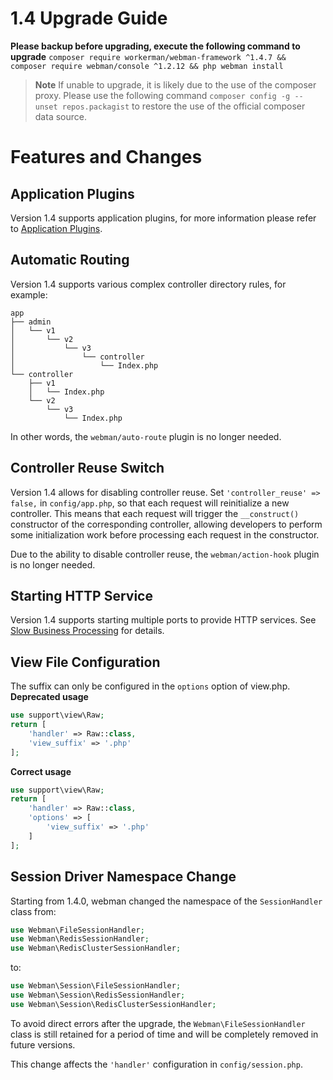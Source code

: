 # 1.4 Upgrade Guide

**Please backup before upgrading, execute the following command to upgrade**
`composer require workerman/webman-framework ^1.4.7 && composer require webman/console ^1.2.12 && php webman install`

> **Note**
> If unable to upgrade, it is likely due to the use of the composer proxy. Please use the following command `composer config -g --unset repos.packagist` to restore the use of the official composer data source.

# Features and Changes

## Application Plugins
Version 1.4 supports application plugins, for more information please refer to [Application Plugins](../plugin/app.md).

## Automatic Routing
Version 1.4 supports various complex controller directory rules, for example:
```
app
├── admin
│   └── v1
│       └── v2
│           └── v3
│               └── controller
│                   └── Index.php
└── controller
    ├── v1
    │   └── Index.php
    └── v2
        └── v3
            └── Index.php
```
In other words, the `webman/auto-route` plugin is no longer needed.

## Controller Reuse Switch
Version 1.4 allows for disabling controller reuse. Set `'controller_reuse' => false,` in `config/app.php`, so that each request will reinitialize a new controller. This means that each request will trigger the `__construct()` constructor of the corresponding controller, allowing developers to perform some initialization work before processing each request in the constructor.

Due to the ability to disable controller reuse, the `webman/action-hook` plugin is no longer needed.

## Starting HTTP Service
Version 1.4 supports starting multiple ports to provide HTTP services. See [Slow Business Processing](../others/task.md) for details.

## View File Configuration
The suffix can only be configured in the `options` option of view.php.
**Deprecated usage**
```php
use support\view\Raw;
return [
    'handler' => Raw::class,
    'view_suffix' => '.php'
];
```
**Correct usage**
```php
use support\view\Raw;
return [
    'handler' => Raw::class,
    'options' => [
        'view_suffix' => '.php'
    ]
];
```

## Session Driver Namespace Change
Starting from 1.4.0, webman changed the namespace of the `SessionHandler` class from:
```php
use Webman\FileSessionHandler;  
use Webman\RedisSessionHandler;  
use Webman\RedisClusterSessionHandler;  
```
to:
```php
use Webman\Session\FileSessionHandler;  
use Webman\Session\RedisSessionHandler;  
use Webman\Session\RedisClusterSessionHandler;
```

To avoid direct errors after the upgrade, the `Webman\FileSessionHandler` class is still retained for a period of time and will be completely removed in future versions.

This change affects the `'handler'` configuration in `config/session.php`.

